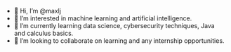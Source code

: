 - 👋 Hi, I’m @maxlj
- 👀 I’m interested in machine learning and artificial intelligence.
- 🌱 I’m currently learning data science, cybersecurity techniques, Java and calculus basics.
- 💞️ I’m looking to collaborate on learning and any internship opportunities.
